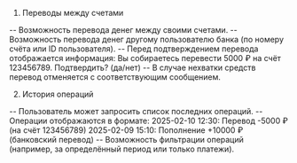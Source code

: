 1) Переводы между счетами

-- Возможность перевода денег между своими счетами.
-- Возможность перевода денег другому пользователю банка (по номеру счёта или ID пользователя).
-- Перед подтверждением перевода отображается информация: 
        Вы собираетесь перевести 5000 ₽ на счёт 123456789. Подтвердить? (да/нет)
-- В случае нехватки средств перевод отменяется с соответствующим сообщением. 

2) История операций

-- Пользователь может запросить список последних операций.
-- Операции отображаются в формате:
        2025-02-10 12:30: Перевод -5000 ₽ (на счёт 123456789)
        2025-02-09 15:10: Пополнение +10000 ₽ (банковский перевод)
-- Возможность фильтрации операций (например, за определённый период или только платежи).